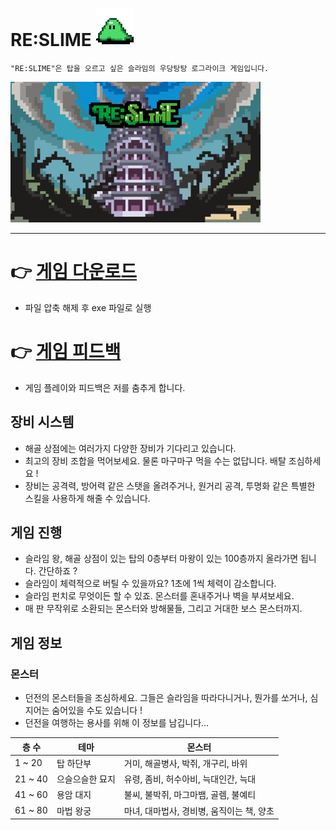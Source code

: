 # **RE:SLIME** <img src="./slime.gif" width="60" height="60">
 `"RE:SLIME"은 탑을 오르고 싶은 슬라임의 우당탕탕 로그라이크 게임입니다.`

 <img src="./title.png" width="400" height="225">

---
 # 👉 [게임 다운로드](https://drive.google.com/drive/folders/1GlMkwE-vH56ZygiUaKQ44f1GGHqLGWK5?usp=sharing)
- 파일 압축 해제 후 exe 파일로 실행

# 👉 [게임 피드백](https://docs.google.com/forms/d/1rpwRQ28UtLBdLxTIu_FuOAB2LlZWLX3MlIbZxzw4j6w/edit)
- 게임 플레이와 피드백은 저를 춤추게 합니다.

## 장비 시스템
- 해골 상점에는 여러가지 다양한 장비가 기다리고 있습니다.
- 최고의 장비 조합을 먹어보세요. 물론 마구마구 먹을 수는 없답니다. 배탈 조심하세요 !
- 장비는 공격력, 방어력 같은 스탯을 올려주거나, 원거리 공격, 투명화 같은 특별한 스킬을 사용하게 해줄 수 있습니다.

## 게임 진행
- 슬라임 왕, 해골 상점이 있는 탑의 0층부터 마왕이 있는 100층까지 올라가면 됩니다. 간단하죠 ?
- 슬라임이 체력적으로 버틸 수 있을까요? 1초에 1씩 체력이 감소합니다.
- 슬라임 펀치로 무엇이든 할 수 있죠. 몬스터를 혼내주거나 벽을 부셔보세요.
- 매 판 무작위로 소환되는 몬스터와 방해물들, 그리고 거대한 보스 몬스터까지.

## 게임 정보
### 몬스터
- 던전의 몬스터들을 조심하세요. 그들은 슬라임을 따라다니거나, 뭔가를 쏘거나, 심지어는 숨어있을 수도 있습니다 !
- 던전을 여행하는 용사를 위해 이 정보를 남깁니다...

| 층 수 | 테마 | 몬스터|
|--|--|--|
| 1 ~ 20 | 탑 하단부 | 거미, 해골병사, 박쥐, 개구리, 바위 |
| 21 ~ 40 | 으슬으슬한 묘지 | 유령, 좀비, 허수아비, 늑대인간, 늑대 |
| 41 ~ 60 | 용암 대지 | 불씨, 불박쥐, 마그마뱀, 골렘, 불예티
| 61 ~ 80 | 마법 왕궁 | 마녀, 대마법사, 경비병, 움직이는 책, 양초
